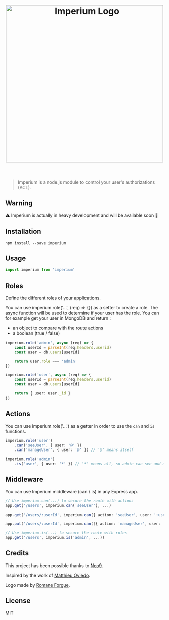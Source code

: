 <h1 align="center"><br><img src="https://user-images.githubusercontent.com/904724/28824466-5d8ece32-76c2-11e7-9410-7ef59cbc819c.png" width="500" alt="Imperium Logo"/><br><br></h1>

> Imperium is a node.js module to control your user's authorizations (ACL).

## Warning

:warning: Imperium is actually in heavy development and will be available soon :rocket:

## Installation

```
npm install --save imperium
```

## Usage

```ts
import imperium from 'imperium'
```

## Roles

Define the different roles of your applications.

You can use imperium.role('...', (req) => {}) as a setter to create a role. The async function will be used to determine if your user has the role. You can for example get your user in MongoDB and return :

- an object to compare with the route actions
- a boolean (true / false)

```ts
imperium.role('admin', async (req) => {
	const userId = parseInt(req.headers.userid)
	const user = db.users[userId]

	return user.role === 'admin'
})

imperium.role('user', async (req) => {
	const userId = parseInt(req.headers.userid)
	const user = db.users[userId]

	return { user: user._id }
})
```

## Actions

You can use imperium.role('...') as a getter in order to use the `can` and `is` functions.

```ts
imperium.role('user')
	.can('seeUser', { user: '@' })
	.can('manageUser', { user: '@' }) // '@' means itself

imperium.role('admin')
	.is('user', { user: '*' }) // '*' means all, so admin can see and manage all users
```

## Middleware

You can use Imperium middleware (can / is) in any Express app.

```ts
// Use imperium.can(...) to secure the route with actions
app.get('/users', imperium.can('seeUser'), ...)

app.get('/users/:userId', imperium.can({ action: 'seeUser', user: ':userId' }), ...)

app.put('/users/:userId', imperium.can([{ action: 'manageUser', user: ':userId' }]), ...)

// Use imperium.is(...) to secure the route with roles
app.get('/users', imperium.is('admin', ...))
```

## Credits

This project has been possible thanks to [Neo9](https://github.com/neo9).

Inspired by the work of [Matthieu Oviedo](https://github.com/ovmjm).

Logo made by [Romane Forgue](https://romaneforgue.com/).

## License

MIT
